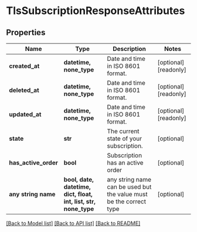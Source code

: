 # TlsSubscriptionResponseAttributes


## Properties
Name | Type | Description | Notes
------------ | ------------- | ------------- | -------------
**created_at** | **datetime, none_type** | Date and time in ISO 8601 format. | [optional] [readonly] 
**deleted_at** | **datetime, none_type** | Date and time in ISO 8601 format. | [optional] [readonly] 
**updated_at** | **datetime, none_type** | Date and time in ISO 8601 format. | [optional] [readonly] 
**state** | **str** | The current state of your subscription. | [optional] 
**has_active_order** | **bool** | Subscription has an active order | [optional] 
**any string name** | **bool, date, datetime, dict, float, int, list, str, none_type** | any string name can be used but the value must be the correct type | [optional]

[[Back to Model list]](../README.md#documentation-for-models) [[Back to API list]](../README.md#documentation-for-api-endpoints) [[Back to README]](../README.md)


